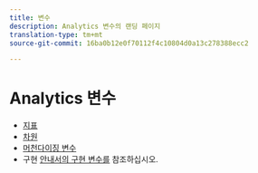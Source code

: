 ```yaml
---
title: 변수
description: Analytics 변수의 랜딩 페이지
translation-type: tm+mt
source-git-commit: 16ba0b12e0f70112f4c10804d0a13c278388ecc2

---
```



# Analytics 변수

* [지표](/help/components/c-variables/c-metrics/metricslist.md)
* [차원](/help/components/c-variables/dimensionslist/dimension-compatibility.md)
* [머천다이징 변수](/help/components/c-variables/c-merch-variables/var-merchandising.md)
* 구현 [안내서의 구현 변수를](/help/implement/js-implementation/c-variables/evars-events.md) 참조하십시오.
